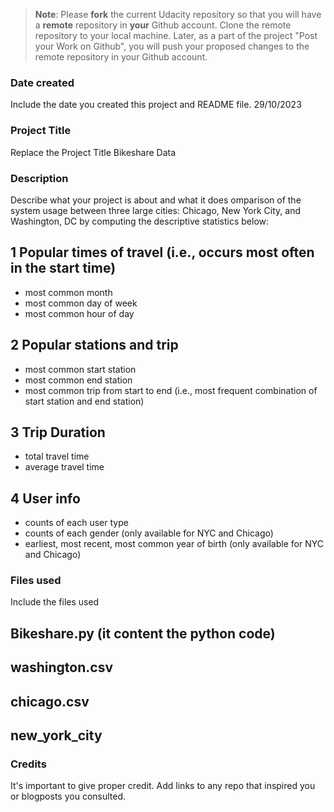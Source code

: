 >**Note**: Please **fork** the current Udacity repository so that you will have a **remote** repository in **your** Github account. Clone the remote repository to your local machine. Later, as a part of the project "Post your Work on Github", you will push your proposed changes to the remote repository in your Github account.

### Date created
Include the date you created this project and README file.
29/10/2023

### Project Title
Replace the Project Title
Bikeshare Data

### Description
Describe what your project is about and what it does
omparison of the system usage between three large cities: Chicago, New York City, and Washington, DC by computing the descriptive statistics below:

 ## 1 Popular times of travel (i.e., occurs most often in the start time)
   - most common month
   - most common day of week
   - most common hour of day

 ## 2 Popular stations and trip
   - most common start station
   - most common end station
   - most common trip from start to end (i.e., most frequent combination of 
     start station  and end station)

 ## 3 Trip Duration
   - total travel time
   - average travel time

 ## 4 User info
   - counts of each user type
   - counts of each gender (only available for NYC and Chicago)
   - earliest, most recent, most common year of birth (only available for NYC and Chicago)

### Files used
Include the files used
 ## Bikeshare.py (it content the python code)
 ## washington.csv
 ## chicago.csv
 ## new_york_city

### Credits
It's important to give proper credit. Add links to any repo that inspired you or blogposts you consulted.

